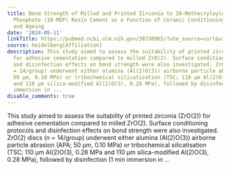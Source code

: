 ```yaml
---
title: Bond Strength of Milled and Printed Zirconia to 10-Methacryloyloxydecyl Dihydrogen
  Phosphate (10-MDP) Resin Cement as a Function of Ceramic Conditioning, Disinfection
  and Ageing
date: '2024-05-11'
linkTitle: https://pubmed.ncbi.nlm.nih.gov/38730965/?utm_source=curl&utm_medium=rss&utm_campaign=pubmed-2&utm_content=1FakS-2QOkCT8HsMOQP1bCRQ4YzyumYOmxmF0moLsQ3dFB1E9V&fc=20220326224207&ff=20240512181047&v=2.18.0.post9+e462414
source: heidelberg[Affiliation]
description: This study aimed to assess the suitability of printed zirconia (ZrO(2))
  for adhesive cementation compared to milled ZrO(2). Surface conditioning protocols
  and disinfection effects on bond strength were also investigated. ZrO(2) discs (n
  = 14/group) underwent either alumina (Al(2)O(3)) airborne particle abrasion (APA;
  50 µm, 0.10 MPa) or tribochemical silicatisation (TSC; 110 µm Al(2)O(3), 0.28 MPa
  and 110 µm silica-modified Al(2)O(3), 0.28 MPa), followed by disinfection (1 min
  immersion in ...
disable_comments: true
---
```

This study aimed to assess the suitability of printed zirconia (ZrO(2)) for adhesive cementation compared to milled ZrO(2). Surface conditioning protocols and disinfection effects on bond strength were also investigated. ZrO(2) discs (n = 14/group) underwent either alumina (Al(2)O(3)) airborne particle abrasion (APA; 50 µm, 0.10 MPa) or tribochemical silicatisation (TSC; 110 µm Al(2)O(3), 0.28 MPa and 110 µm silica-modified Al(2)O(3), 0.28 MPa), followed by disinfection (1 min immersion in ...